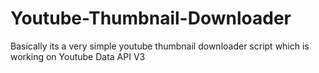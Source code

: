 # Youtube-Thumbnail-Downloader

Basically its a very simple youtube thumbnail downloader script which is working on Youtube Data API V3
